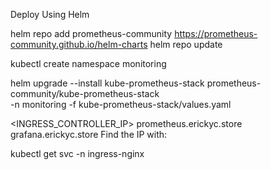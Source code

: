 Deploy Using Helm 


<!-- Add the Helm repo: -->


helm repo add prometheus-community https://prometheus-community.github.io/helm-charts
helm repo update


<!-- Create the namespace: -->


kubectl create namespace monitoring


<!-- Install the chart: -->


helm upgrade --install kube-prometheus-stack prometheus-community/kube-prometheus-stack \
  -n monitoring -f kube-prometheus-stack/values.yaml


<!-- ✅ Add Ingress DNS Entries
If testing locally, update /etc/hosts: -->


<INGRESS_CONTROLLER_IP> prometheus.erickyc.store grafana.erickyc.store
Find the IP with:

kubectl get svc -n ingress-nginx
